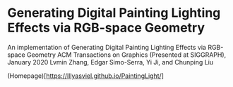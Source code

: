 # Generating Digital Painting Lighting Effects via RGB-space Geometry 
An implementation of Generating Digital Painting Lighting Effects via RGB-space Geometry
ACM Transactions on Graphics (Presented at SIGGRAPH), January 2020
Lvmin Zhang, Edgar Simo-Serra, Yi Ji, and Chunping Liu 

(Homepage)[https://lllyasviel.github.io/PaintingLight/]
